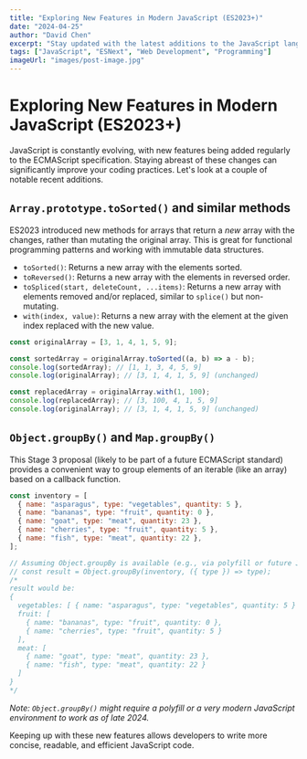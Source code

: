 ```yaml
---
title: "Exploring New Features in Modern JavaScript (ES2023+)"
date: "2024-04-25"
author: "David Chen"
excerpt: "Stay updated with the latest additions to the JavaScript language, enhancing developer productivity and code elegance."
tags: ["JavaScript", "ESNext", "Web Development", "Programming"]
imageUrl: "images/post-image.jpg"
---
```


# Exploring New Features in Modern JavaScript (ES2023+)

JavaScript is constantly evolving, with new features being added regularly to the ECMAScript specification. Staying abreast of these changes can significantly improve your coding practices. Let's look at a couple of notable recent additions.

## `Array.prototype.toSorted()` and similar methods

ES2023 introduced new methods for arrays that return a *new* array with the changes, rather than mutating the original array. This is great for functional programming patterns and working with immutable data structures.

-   `toSorted()`: Returns a new array with the elements sorted.
-   `toReversed()`: Returns a new array with the elements in reversed order.
-   `toSpliced(start, deleteCount, ...items)`: Returns a new array with elements removed and/or replaced, similar to `splice()` but non-mutating.
-   `with(index, value)`: Returns a new array with the element at the given index replaced with the new value.

```javascript
const originalArray = [3, 1, 4, 1, 5, 9];

const sortedArray = originalArray.toSorted((a, b) => a - b);
console.log(sortedArray); // [1, 1, 3, 4, 5, 9]
console.log(originalArray); // [3, 1, 4, 1, 5, 9] (unchanged)

const replacedArray = originalArray.with(1, 100);
console.log(replacedArray); // [3, 100, 4, 1, 5, 9]
console.log(originalArray); // [3, 1, 4, 1, 5, 9] (unchanged)
```

## `Object.groupBy()` and `Map.groupBy()`

This Stage 3 proposal (likely to be part of a future ECMAScript standard) provides a convenient way to group elements of an iterable (like an array) based on a callback function.

```javascript
const inventory = [
  { name: "asparagus", type: "vegetables", quantity: 5 },
  { name: "bananas", type: "fruit", quantity: 0 },
  { name: "goat", type: "meat", quantity: 23 },
  { name: "cherries", type: "fruit", quantity: 5 },
  { name: "fish", type: "meat", quantity: 22 },
];

// Assuming Object.groupBy is available (e.g., via polyfill or future JS version)
// const result = Object.groupBy(inventory, ({ type }) => type);
/*
result would be:
{
  vegetables: [ { name: "asparagus", type: "vegetables", quantity: 5 } ],
  fruit: [
    { name: "bananas", type: "fruit", quantity: 0 },
    { name: "cherries", type: "fruit", quantity: 5 }
  ],
  meat: [
    { name: "goat", type: "meat", quantity: 23 },
    { name: "fish", type: "meat", quantity: 22 }
  ]
}
*/
```
*Note: `Object.groupBy()` might require a polyfill or a very modern JavaScript environment to work as of late 2024.*

Keeping up with these new features allows developers to write more concise, readable, and efficient JavaScript code.
